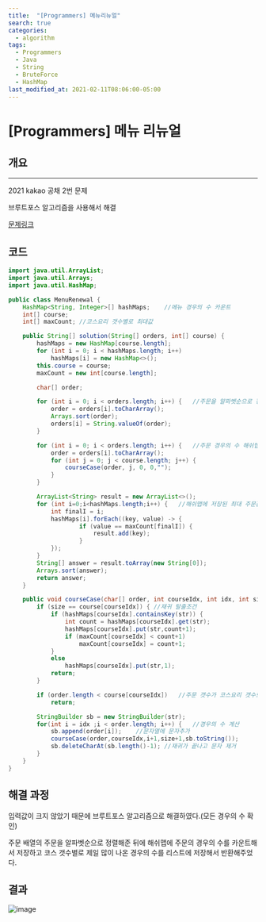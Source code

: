 ```yaml
---
title:  "[Programmers] 메뉴리뉴얼"
search: true
categories: 
  - algorithm
tags:
  - Programmers
  - Java
  - String
  - BruteForce
  - HashMap
last_modified_at: 2021-02-11T08:06:00-05:00
---
```


# [Programmers] 메뉴 리뉴얼

## 개요
---

2021 kakao 공채 2번 문제

브루트포스 알고리즘을 사용해서 해결

[문제링크](https://programmers.co.kr/learn/courses/30/lessons/72411)

## 코드

```java
import java.util.ArrayList;
import java.util.Arrays;
import java.util.HashMap;

public class MenuRenewal {
    HashMap<String, Integer>[] hashMaps;    //메뉴 경우의 수 카운트
    int[] course;
    int[] maxCount; //코스요리 갯수별로 최대값

    public String[] solution(String[] orders, int[] course) {
        hashMaps = new HashMap[course.length];
        for (int i = 0; i < hashMaps.length; i++)
            hashMaps[i] = new HashMap<>();
        this.course = course;
        maxCount = new int[course.length];

        char[] order;

        for (int i = 0; i < orders.length; i++) {   //주문을 알파벳순으로 정렬
            order = orders[i].toCharArray();
            Arrays.sort(order);
            orders[i] = String.valueOf(order);
        }

        for (int i = 0; i < orders.length; i++) {   //주문 경우의 수 해쉬맵에 저장
            order = orders[i].toCharArray();
            for (int j = 0; j < course.length; j++) {
                courseCase(order, j, 0, 0,"");
            }
        }

        ArrayList<String> result = new ArrayList<>();
        for (int i=0;i<hashMaps.length;i++) {   //해쉬맵에 저장된 최대 주문값을 갖는 주문을 리스트에 저장
            int finalI = i;
            hashMaps[i].forEach((key, value) -> {
                    if (value == maxCount[finalI]) {
                        result.add(key);
                    }
            });
        }
        String[] answer = result.toArray(new String[0]);
        Arrays.sort(answer);
        return answer;
    }

    public void courseCase(char[] order, int courseIdx, int idx, int size, String str) {
        if (size == course[courseIdx]) { //재귀 탈출조건
            if (hashMaps[courseIdx].containsKey(str)) {
                int count = hashMaps[courseIdx].get(str);
                hashMaps[courseIdx].put(str,count+1);
                if (maxCount[courseIdx] < count+1)
                    maxCount[courseIdx] = count+1;
            }
            else
                hashMaps[courseIdx].put(str,1);
            return;
        }

        if (order.length < course[courseIdx])   //주문 갯수가 코스요리 갯수보다 작으면 리턴
            return;

        StringBuilder sb = new StringBuilder(str);
        for(int i = idx ;i < order.length; i++) {   //경우의 수 계산
            sb.append(order[i]);    //문자열에 문자추가
            courseCase(order,courseIdx,i+1,size+1,sb.toString());
            sb.deleteCharAt(sb.length()-1); //재귀가 끝나고 문자 제거
        }
    }
}
```

## 해결 과정

입력값이 크지 않았기 때문에 브루트포스 알고리즘으로 해결하였다.(모든 경우의 수 확인)

주문 배열의 주문을 알파벳순으로 정렬해준 뒤에 해쉬맵에 주문의 경우의 수를 카운트해서 저장하고 코스 갯수별로 제일 많이 나온 경우의 수를 리스트에 저장해서 반환해주었다.

## 결과

![image](https://user-images.githubusercontent.com/47655983/107641097-866bee00-6cb6-11eb-8b7f-83fe2fc4070b.png)

